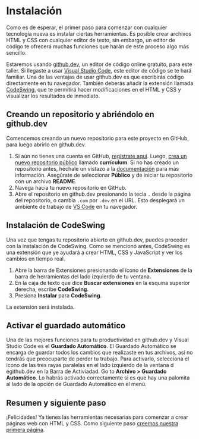 # Instalación

Como es de esperar, el primer paso para comenzar con cualquier tecnología nueva es instalar ciertas herramientas. Es posible crear archivos HTML y CSS con cualquier editor de texto, sin embargo, un editor de código te ofrecerá muchas funciones que harán de este proceso algo más sencillo.

Estaremos usando [github.dev](https://github.dev/github/dev), un editor de código online gratuito, para este taller. Si llegaste a usar [Visual Studio Code](code.visualstudio.com), este editor de código se te hará familiar. Una de las ventajas de usar github.dev es que escribirás código directamente en tu navegador. También deberás añadir la extensión llamada [CodeSwing](https://marketplace.visualstudio.com/items?itemName=codespaces-Contrib.codeswing), que te permitirá hacer modificaciones en el HTML y CSS y visualizar los resultados de inmediato.

## Creando un repositorio y abriéndolo en github.dev

Comencemos creando un nuevo repositorio para este proyecto en GitHub, para luego abrirlo en github.dev.

1. Si aún no tienes una cuenta en GitHub,  [regístrate aquí](https://github.com/join). Luego, [crea un nuevo repositorio público](https://github.com/new) llamado **currículum**. Si no has creado un repositorio antes, héchale un vistazo a la [documentación](https://docs.github.com/get-started/quickstart/create-a-repo) para más información. Asegúrate de seleccionar **Público** y de iniciar tu repositorio con un archivo **README**.
1. Navega hacia tu nuevo repositorio en GitHub.
1. Abre el repositorio en github.dev presionando la tecla `.` desde la página del repositorio, o cambia `.com` por `.dev` en el URL. Esto desplegará un ambiente de trabajo de [VS Code](https://code.visualstudio.com/) en tu navegador.

## Instalación de CodeSwing

Una vez que tengas tu repositorio abierto en github.dev, puedes proceder con la instalación de CodeSwing. Como se mencionó antes, CodeSwing es una extensión que ye ayudará a crear HTML, CSS y JavaScript y ver los cambios en tiempo real.

1. Abre la barra de Extensiones presionando el ícono de **Extensiones** de la barra de herramientas del lado izquierdo de tu ventana. 
1. En la caja de texto que dice **Buscar extensiones** en la esquina superior derecha, escribe **CodeSwing**.
1. Presiona **Instalar** para **CodeSwing**.

La extensión será instalada.

## Activar el guardado automático

Una de las mejores funciones para tu productividad en github.dev y Visual Studio Code es el **Guardado Automático**. El Guardado Automático se encarga de guardar todos los cambios que realizaste en tus archivos, así no tendrás que preocuparte de perder tu trabajo. Para activarlo, selecciona el ícono de las tres rayas paralelas en el lado izquierdo de la ventana d egithub.dev en la Barra de Activiadad. Go to **Archivo > Guardado Automático**. Lo habrás activado correctamente si es que hay una palomita al lado de la opción de Guardado Automático en el menú. 

## Resumen y siguiente paso

¡Felicidades! Ya tienes las herramientas necesarias para comenzar a crear páginas web con HTML y CSS. Como siguiente paso [creemos nuestra primera página](./1-crear-html.md).